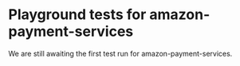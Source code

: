 # Playground tests for amazon-payment-services
We are still awaiting the first test run for amazon-payment-services.
